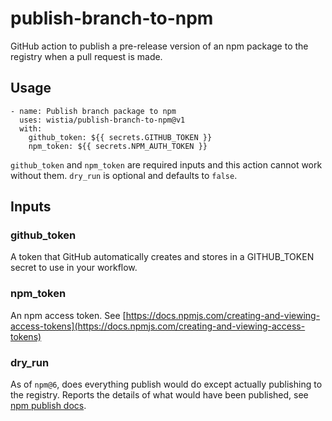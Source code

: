 # publish-branch-to-npm

GitHub action to publish a pre-release version of an npm package to the registry when a pull request is made.

## Usage

```
- name: Publish branch package to npm
  uses: wistia/publish-branch-to-npm@v1
  with:
    github_token: ${{ secrets.GITHUB_TOKEN }}
    npm_token: ${{ secrets.NPM_AUTH_TOKEN }}
```

`github_token` and `npm_token` are required inputs and this action cannot work without them. `dry_run` is optional and defaults to `false`.

## Inputs

### github_token

A token that GitHub automatically creates and stores in a GITHUB_TOKEN secret to use in your workflow.

### npm_token

An npm access token. See [https://docs.npmjs.com/creating-and-viewing-access-tokens](https://docs.npmjs.com/creating-and-viewing-access-tokens)

### dry_run

As of `npm@6`, does everything publish would do except actually publishing to the registry. Reports the details of what would have been published, see [npm publish docs](https://docs.npmjs.com/cli/v7/commands/npm-publish).

